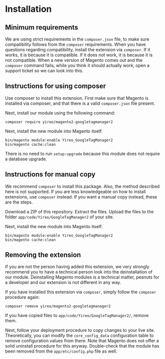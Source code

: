 # Installation

## Minimum requirements
We are using strict requirements in the `composer.json` file, to make sure compatibility follows from the `composer` requirements. When you have questions regarding compatibility, install the extension via `composer`. If it works, it is because it is compatible. If it does not work, it is because it is not compatible. When a new version of Magento comes out and the `composer` command fails, while you think it should actually work, open a support ticket so we can look into this.

## Instructions for using composer
Use composer to install this extension. First make sure that Magento is installed via composer, and that there is a valid `composer.json` file present.

Next, install our module using the following command:

    composer require yireo/magento2-googletagmanager2

Next, install the new module into Magento itself:

    bin/magento module:enable Yireo_GoogleTagManager2
    bin/magento cache:clean

There is no need to run `setup:upgrade` because this module does not require a database upgrade.

## Instructions for manual copy
We recommend `composer` to install this package. Also, the method described here is not supported. If you are less knowledgeable on how to install extensions, use `composer` instead. If you want a manual copy instead, these are the steps.

Download a ZIP of this repository. Extract the files. Upload the files to the folder `app/code/Yireo/GoogleTagManager2` of your site.

Next, install the new module into Magento itself:

    bin/magento module:enable Yireo_GoogleTagManager2
    bin/magento cache:clean

## Removing the extension
If you are not the person having added this extension, we very strongly recommend you to have a technical person look into the deinstallation of our module. Deinstalling Magento modules is a technical matter, peanuts for a developer and our extension is not different in any way.

If you have installed this extension via `composer`, simply follow the `composer` procedure again:

    composer remove yireo/magento2-googletagmanager2

If you have copied files to `app/code/Yireo/GoogleTagManager2/`, remove them.

Next, follow your deployment procedure to copy changes to your live site. Theoretically, you can modify the `core_config_data` configuration table to remove configuration values from there. Note that Magento does not offer a solid uninstall procedure for this anyway. Double-check that the module has been removed from the `app/etc/config.php` file as well.
